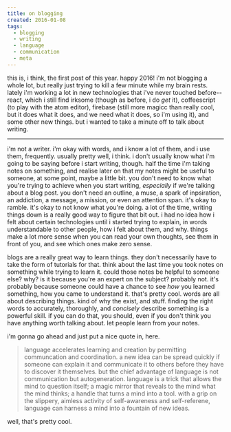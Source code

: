 ```yaml
---
title: on blogging
created: 2016-01-08
tags:
  - blogging
  - writing
  - language
  - communication
  - meta
---
```


this is, i think, the first post of this year. happy 2016! i'm not blogging a
whole lot, but really just trying to kill a few minute while my brain rests.
lately i'm working a lot in new technologies that i've never touched
before--react, which i still find irksome (though as before, i do _get_ it),
coffeescript (to play with the atom editor), firebase (still more magicc than
really cool, but it does what it does, and we need what it does, so i'm using
it), and some other new things.  but i wanted to take a minute off to talk about
writing.

--------

i'm not a writer. i'm okay with words, and i know a lot of them, and i use them,
frequently. usually pretty well, i think. i don't usually know what i'm going to
be saying before i start writing, though. half the time i'm taking notes on
something, and realise later on that my notes might be useful to someone, at
some point, maybe a little bit. you don't need to know what you're trying to
achieve when you start writing, _especially_ if we're talking about a blog post.
you don't need an outline, a muse, a spark of inpsiration, an addiction, a
message, a mission, or even an attention span. it's okay to ramble. it's okay to
not know what you're doing. a lot of the time, writing things down is a really
good way to figure that bit out. i had no idea how i felt about certain
technologies until i started trying to explain, in words understandable to other
people, how i felt about them, and why. things make a lot more sense when you
can read your own thoughts, see them in front of you, and see which ones make
zero sense.

blogs are a really great way to learn things. they don't necessarily have to
take the form of tutorials for that. think about the last time you took notes
on something while trying to learn it. could those notes be helpful to someone
else? why? is it because you're an expert on the subject? probably not. it's
probably because someone could have a chance to see _how_ you learned
something, how you came to understand it. that's pretty cool. words are all
about describing things. kind of why the exist, and stuff. finding the right
words to accurately, thoroughly, and _concisely_ describe something is a
powerful skill. if you can do that, you should, even if you don't think you
have anything worth talking about. let people learn from your notes.

i'm gonna go ahead and just put a nice quote in, here.

> language accelerates learning and creation by permitting communcation and
> coordination. a new idea can be spread quickly if someone can explain it and
> communicate it to others before they have to discover it themselves. but the
> chief advantage of language is not communication but autogeneration.
> language is a trick that allows the mind to question itself; a magic mirror
> that reveals to the mind what the mind thinks; a handle that turns a mind
> into a tool. with a grip on the slippery, aimless activity of self-awareness
> and self-referene, language can harness a mind into a fountain of new ideas.

well, that's pretty cool.
